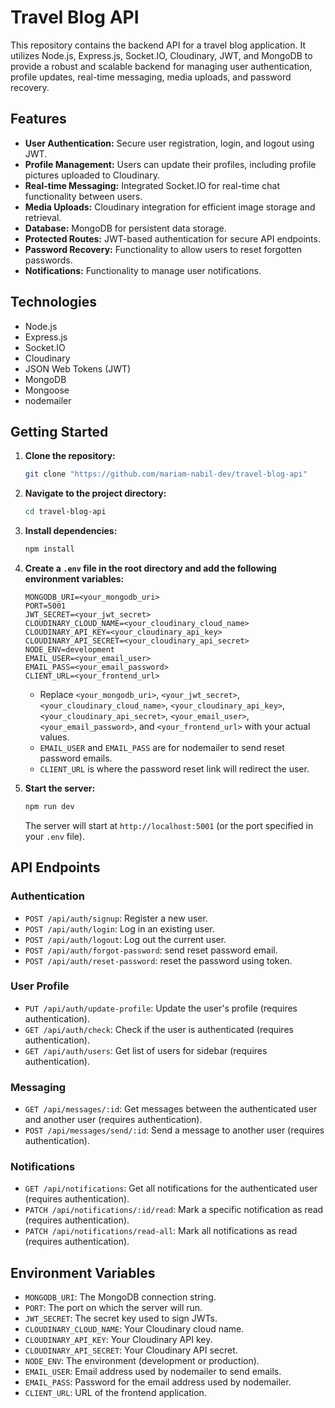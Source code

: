 # Travel Blog API

This repository contains the backend API for a travel blog application. It utilizes Node.js, Express.js, Socket.IO, Cloudinary, JWT, and MongoDB to provide a robust and scalable backend for managing user authentication, profile updates, real-time messaging, media uploads, and password recovery.

## Features

- **User Authentication:** Secure user registration, login, and logout using JWT.
- **Profile Management:** Users can update their profiles, including profile pictures uploaded to Cloudinary.
- **Real-time Messaging:** Integrated Socket.IO for real-time chat functionality between users.
- **Media Uploads:** Cloudinary integration for efficient image storage and retrieval.
- **Database:** MongoDB for persistent data storage.
- **Protected Routes:** JWT-based authentication for secure API endpoints.
- **Password Recovery:** Functionality to allow users to reset forgotten passwords.
- **Notifications:** Functionality to manage user notifications.

## Technologies

- Node.js
- Express.js
- Socket.IO
- Cloudinary
- JSON Web Tokens (JWT)
- MongoDB
- Mongoose
- nodemailer

## Getting Started

1.  **Clone the repository:**

    ```bash
    git clone "https://github.com/mariam-nabil-dev/travel-blog-api"
    ```

2.  **Navigate to the project directory:**

    ```bash
    cd travel-blog-api
    ```

3.  **Install dependencies:**

    ```bash
    npm install
    ```

4.  **Create a `.env` file in the root directory and add the following environment variables:**

    ```plaintext
    MONGODB_URI=<your_mongodb_uri>
    PORT=5001
    JWT_SECRET=<your_jwt_secret>
    CLOUDINARY_CLOUD_NAME=<your_cloudinary_cloud_name>
    CLOUDINARY_API_KEY=<your_cloudinary_api_key>
    CLOUDINARY_API_SECRET=<your_cloudinary_api_secret>
    NODE_ENV=development
    EMAIL_USER=<your_email_user>
    EMAIL_PASS=<your_email_password>
    CLIENT_URL=<your_frontend_url>
    ```

    - Replace `<your_mongodb_uri>`, `<your_jwt_secret>`, `<your_cloudinary_cloud_name>`, `<your_cloudinary_api_key>`, `<your_cloudinary_api_secret>`, `<your_email_user>`, `<your_email_password>`, and `<your_frontend_url>` with your actual values.
    - `EMAIL_USER` and `EMAIL_PASS` are for nodemailer to send reset password emails.
    - `CLIENT_URL` is where the password reset link will redirect the user.

5.  **Start the server:**

    ```bash
    npm run dev
    ```

    The server will start at `http://localhost:5001` (or the port specified in your `.env` file).

## API Endpoints

### Authentication

- `POST /api/auth/signup`: Register a new user.
- `POST /api/auth/login`: Log in an existing user.
- `POST /api/auth/logout`: Log out the current user.
- `POST /api/auth/forgot-password`: send reset password email.
- `POST /api/auth/reset-password`: reset the password using token.

### User Profile

- `PUT /api/auth/update-profile`: Update the user's profile (requires authentication).
- `GET /api/auth/check`: Check if the user is authenticated (requires authentication).
- `GET /api/auth/users`: Get list of users for sidebar (requires authentication).

### Messaging

- `GET /api/messages/:id`: Get messages between the authenticated user and another user (requires authentication).
- `POST /api/messages/send/:id`: Send a message to another user (requires authentication).

### Notifications

- `GET /api/notifications`: Get all notifications for the authenticated user (requires authentication).
- `PATCH /api/notifications/:id/read`: Mark a specific notification as read (requires authentication).
- `PATCH /api/notifications/read-all`: Mark all notifications as read (requires authentication).

## Environment Variables

- `MONGODB_URI`: The MongoDB connection string.
- `PORT`: The port on which the server will run.
- `JWT_SECRET`: The secret key used to sign JWTs.
- `CLOUDINARY_CLOUD_NAME`: Your Cloudinary cloud name.
- `CLOUDINARY_API_KEY`: Your Cloudinary API key.
- `CLOUDINARY_API_SECRET`: Your Cloudinary API secret.
- `NODE_ENV`: The environment (development or production).
- `EMAIL_USER`: Email address used by nodemailer to send emails.
- `EMAIL_PASS`: Password for the email address used by nodemailer.
- `CLIENT_URL`: URL of the frontend application.
